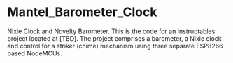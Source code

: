 # Mantel_Barometer_Clock
Nixie Clock and Novelty Barometer.
This is the code for an Instructables project located at [TBD].
The project comprises a barometer, a Nixie clock and control for a striker (chime) mechanism using three separate 
ESP8266-based NodeMCUs.
